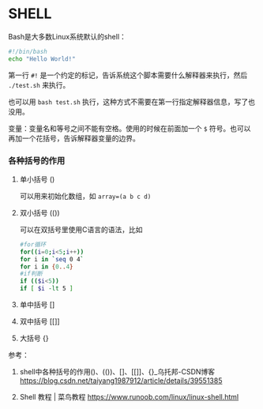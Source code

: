 # SHELL

Bash是大多数Linux系统默认的shell：

```bash
#!/bin/bash
echo "Hello World!"
```

第一行 `#!` 是一个约定的标记，告诉系统这个脚本需要什么解释器来执行，然后 `./test.sh` 来执行。

也可以用 `bash test.sh` 执行，这种方式不需要在第一行指定解释器信息，写了也没用。



变量：变量名和等号之间不能有空格。使用的时候在前面加一个 `$` 符号。也可以再加一个花括号，告诉解释器变量的边界。



### 各种括号的作用

1. 单小括号 ()

   可以用来初始化数组，如 `array=(a b c d)` 

2. 双小括号 (())

   可以在双括号里使用C语言的语法，比如

   ```bash
   #for循环
   for((i=0;i<5;i++))
   for i in `seq 0 4`  
   for i in {0..4}
   #if判断
   if (($i<5))
   if [ $i -lt 5 ]
   ```

3. 单中括号 []
4. 双中括号 [[]]
5. 大括号 {}



参考：

1. shell中各种括号的作用()、(())、[]、[[]]、{}_乌托邦-CSDN博客
   https://blog.csdn.net/taiyang1987912/article/details/39551385

2. Shell 教程 | 菜鸟教程
   https://www.runoob.com/linux/linux-shell.html